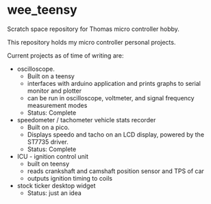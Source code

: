 # wee_teensy

Scratch space repository for Thomas micro controller hobby.

This repository holds my micro controller personal projects.

Current projects as of time of writing are:

   * oscilloscope. 
      * Built on a teensy 
      * interfaces with arduino application and prints graphs to serial monitor and plotter
      * can be run in oscilloscope, voltmeter, and signal frequency measurement modes
      * Status: Complete
   * speedometer / tachometer vehicle stats recorder
      * Built on a pico. 
      * Displays speedo and tacho on an LCD display, powered by the ST7735 driver.
      * Status: Complete
   * ICU - ignition control unit
      * built on teensy
      * reads crankshaft and camshaft position sensor and TPS of car
      * outputs ignition timing to coils
   * stock ticker desktop widget
      * Status: just an idea

